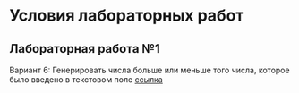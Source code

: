 # Условия лабораторных работ 
## Лабораторная работа №1
Вариант 6: Генерировать числа больше или меньше того числа, которое было введено в текстовом поле
[ссылка](https://github.com/DaniilNaumenko/Crossplatform-Programming-Java.git)
